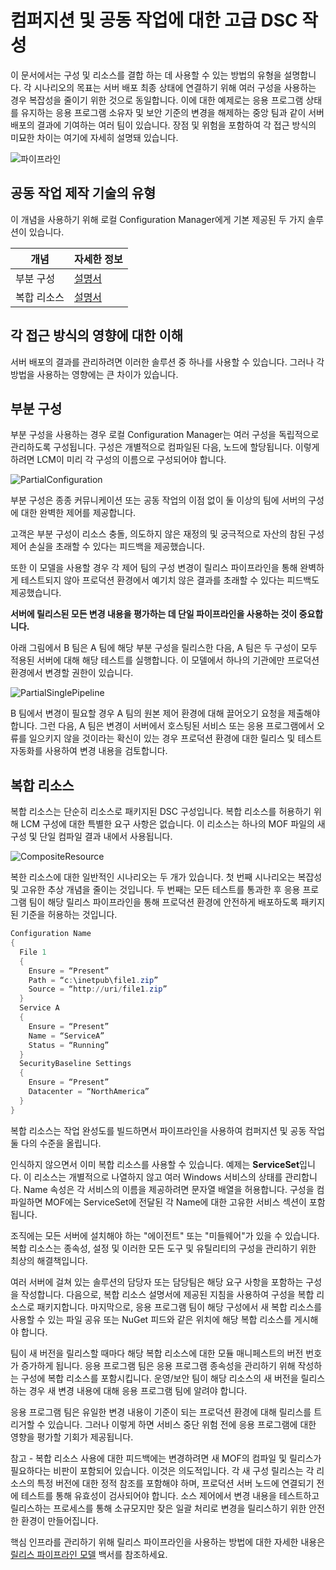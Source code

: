 # <a name="advanced-dsc-authoring-for-composition-and-collaboration"></a>컴퍼지션 및 공동 작업에 대한 고급 DSC 작성

이 문서에서는 구성 및 리소스를 결합 하는 데 사용할 수 있는 방법의 유형을 설명합니다.
각 시나리오의 목표는 서버 배포 최종 상태에 연결하기 위해 여러 구성을 사용하는 경우 복잡성을 줄이기 위한 것으로 동일합니다.
이에 대한 예제로는 응용 프로그램 상태를 유지하는 응용 프로그램 소유자 및 보안 기준의 변경을 해제하는 중앙 팀과 같이 서버 배포의 결과에 기여하는 여러 팀이 있습니다.
장점 및 위험을 포함하여 각 접근 방식의 미묘한 차이는 여기에 자세히 설명돼 있습니다.

![파이프라인](images/Pipeline.jpg)

## <a name="types-of-collaborative-authoring-techniques"></a>공동 작업 제작 기술의 유형

이 개념을 사용하기 위해 로컬 Configuration Manager에게 기본 제공된 두 가지 솔루션이 있습니다.

| 개념 | 자세한 정보
|-|-
| 부분 구성 | [설명서](partialconfigs.md)
| 복합 리소스 | [설명서](authoringresourcecomposite.md)

## <a name="understanding-the-impact-of-each-approach"></a>각 접근 방식의 영향에 대한 이해

서버 배포의 결과를 관리하려면 이러한 솔루션 중 하나를 사용할 수 있습니다.
그러나 각 방법을 사용하는 영향에는 큰 차이가 있습니다.

## <a name="partial-configurations"></a>부분 구성

부분 구성을 사용하는 경우 로컬 Configuration Manager는 여러 구성을 독립적으로 관리하도록 구성됩니다.
구성은 개별적으로 컴파일된 다음, 노드에 할당됩니다.
이렇게 하려면 LCM이 미리 각 구성의 이름으로 구성되어야 합니다.

![PartialConfiguration](images/PartialConfiguration.jpg)

부분 구성은 종종 커뮤니케이션 또는 공동 작업의 이점 없이 둘 이상의 팀에 서버의 구성에 대한 완벽한 제어를 제공합니다.

고객은 부분 구성이 리소스 충돌, 의도하지 않은 재정의 및 궁극적으로 자산의 참된 구성 제어 손실을 초래할 수 있다는 피드백을 제공했습니다.

또한 이 모델을 사용할 경우 각 제어 팀의 구성 변경이 릴리스 파이프라인을 통해 완벽하게 테스트되지 않아 프로덕션 환경에서 예기치 않은 결과를 초래할 수 있다는 피드백도 제공했습니다.

**서버에 릴리스된 모든 변경 내용을 평가하는 데 단일 파이프라인을 사용하는 것이 중요합니다.**

아래 그림에서 B 팀은 A 팀에 해당 부분 구성을 릴리스한 다음, A 팀은 두 구성이 모두 적용된 서버에 대해 해당 테스트를 실행합니다.
이 모델에서 하나의 기관에만 프로덕션 환경에서 변경할 권한이 있습니다.

![PartialSinglePipeline](images/PartialSinglePipeline.jpg)

B 팀에서 변경이 필요할 경우 A 팀의 원본 제어 환경에 대해 끌어오기 요청을 제출해야 합니다.
그런 다음, A 팀은 변경이 서버에서 호스팅된 서비스 또는 응용 프로그램에서 오류를 일으키지 않을 것이라는 확신이 있는 경우 프로덕션 환경에 대한 릴리스 및 테스트 자동화를 사용하여 변경 내용을 검토합니다.

## <a name="composite-resources"></a>복합 리소스

복합 리소스는 단순히 리소스로 패키지된 DSC 구성입니다.
복합 리소스를 허용하기 위해 LCM 구성에 대한 특별한 요구 사항은 없습니다.
이 리소스는 하나의 MOF 파일의 새 구성 및 단일 컴파일 결과 내에서 사용됩니다.

![CompositeResource](images/CompositeResource.jpg)

복한 리소스에 대한 일반적인 시나리오는 두 개가 있습니다.
첫 번째 시나리오는 복잡성 및 고유한 추상 개념을 줄이는 것입니다.
두 번째는 모든 테스트를 통과한 후 응용 프로그램 팀이 해당 릴리스 파이프라인을 통해 프로덕션 환경에 안전하게 배포하도록 패키지된 기준을 허용하는 것입니다.

```PowerShell
Configuration Name
{
  File 1
  {
    Ensure = “Present”
    Path = “c:\inetpub\file1.zip”
    Source = “http://uri/file1.zip”
  }
  Service A
  {
    Ensure = “Present”
    Name = “ServiceA”
    Status = “Running”
  }
  SecurityBaseline Settings
  {
    Ensure = “Present”
    Datacenter = “NorthAmerica”
  }
}
```

복합 리소스는 작업 완성도를 빌드하면서 파이프라인을 사용하여 컴퍼지션 및 공동 작업 둘 다의 수준을 올립니다.

인식하지 않으면서 이미 복합 리소스를 사용할 수 있습니다.
예제는 **ServiceSet**입니다.
이 리소스는 개별적으로 나열하지 않고 여러 Windows 서비스의 상태를 관리합니다.
Name 속성은 각 서비스의 이름을 제공하려면 문자열 배열을 허용합니다.
구성을 컴파일하면 MOF에는 ServiceSet에 전달된 각 Name에 대한 고유한 서비스 섹션이 포함됩니다.

조직에는 모든 서버에 설치해야 하는 "에이전트" 또는 "미들웨어"가 있을 수 있습니다.
복합 리소스는 종속성, 설정 및 이러한 모든 도구 및 유틸리티의 구성을 관리하기 위한 최상의 해결책입니다.

여러 서버에 걸쳐 있는 솔루션의 담당자 또는 담당팀은 해당 요구 사항을 포함하는 구성을 작성합니다.
다음으로, 복합 리소스 설명서에 제공된 지침을 사용하여 구성을 복합 리소스로 패키지합니다.
마지막으로, 응용 프로그램 팀이 해당 구성에서 새 복합 리소스를 사용할 수 있는 파일 공유 또는 NuGet 피드와 같은 위치에 해당 복합 리소스를 게시해야 합니다.

팀이 새 버전을 릴리스할 때마다 해당 복합 리소스에 대한 모듈 매니페스트의 버전 번호가 증가하게 됩니다.
응용 프로그램 팀은 응용 프로그램 종속성을 관리하기 위해 작성하는 구성에 복합 리소스를 포함시킵니다.
운영/보안 팀이 해당 리소스의 새 버전을 릴리스하는 경우 새 변경 내용에 대해 응용 프로그램 팀에 알려야 합니다.

응용 프로그램 팀은 유일한 변경 내용이 기준이 되는 프로덕션 환경에 대해 릴리스를 트리거할 수 있습니다.
그러나 이렇게 하면 서비스 중단 위험 전에 응용 프로그램에 대한 영향을 평가할 기회가 제공됩니다.

참고 - 복합 리소스 사용에 대한 피드백에는 변경하려면 새 MOF의 컴파일 및 릴리스가 필요하다는 비판이 포함되어 있습니다.
이것은 의도적입니다.
각 새 구성 릴리스는 각 리소스의 특정 버전에 대한 정적 참조를 포함해야 하며, 프로덕션 서버 노드에 연결되기 전에 테스트를 통해 유효성이 검사되어야 합니다.
소스 제어에서 변경 내용을 테스트하고 릴리스하는 프로세스를 통해 소규모지만 잦은 일괄 처리로 변경을 릴리스하기 위한 안전한 환경이 만들어집니다.

핵심 인프라를 관리하기 위해 릴리스 파이프라인을 사용하는 방법에 대한 자세한 내용은 [릴리스 파이프라인 모델](http://aka.ms/thereleasepipelinemodel) 백서를 참조하세요.
